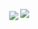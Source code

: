 
<img align="center" src="https://github-readme-stats.vercel.app/api/?username=AMays01&theme=dark">
<img src="https://github-readme-stats.vercel.app/api/top-langs/?username=AMays01">


<!--
**AMays01/AMays01** is a ✨ _special_ ✨ repository because its `README.md` (this file) appears on your GitHub profile.

Here are some ideas to get you started:

- 🔭 I’m currently working on ...
- 🌱 I’m currently learning ...
- 👯 I’m looking to collaborate on ...
- 🤔 I’m looking for help with ...
- 💬 Ask me about ...
- 📫 How to reach me: ...
- 😄 Pronouns: ...
- ⚡ Fun fact: ...
-->
